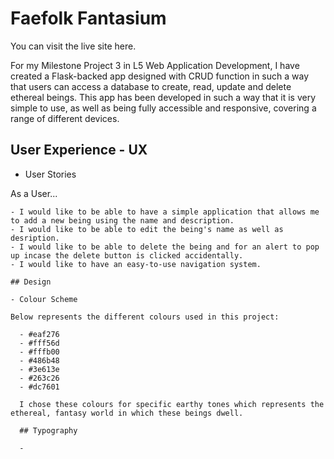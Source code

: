 # Faefolk Fantasium

You can visit the live site here.

For my Milestone Project 3 in L5 Web Application Development, I have created a Flask-backed app designed with CRUD function in such a way that users can access a database to create, read, update and delete ethereal beings.  This app has been developed in such a way that it is very simple to use, as well as being fully accessible and responsive, covering a range of different devices.

  ## User Experience - UX


  - User Stories

  As a User...

    - I would like to be able to have a simple application that allows me to add a new being using the name and description.
    - I would like to be able to edit the being's name as well as desription.
    - I would like to be able to delete the being and for an alert to pop up incase the delete button is clicked accidentally.
    - I would like to have an easy-to-use navigation system.

    ## Design

    - Colour Scheme

    Below represents the different colours used in this project:

      - #eaf276
      - #fff56d
      - #fffb00
      - #486b48 
      - #3e613e 
      - #263c26
      - #dc7601
      
      I chose these colours for specific earthy tones which represents the ethereal, fantasy world in which these beings dwell.

      ## Typography

      - 





